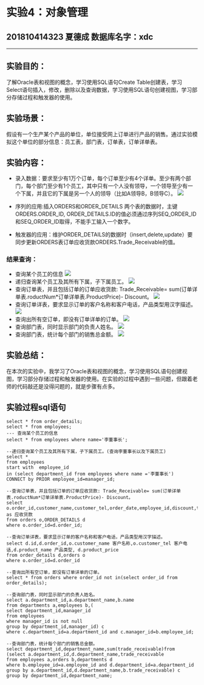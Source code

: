 # 实验4：对象管理

## 201810414323 夏德成 数据库名字：xdc





--- 
## 实验目的：
了解Oracle表和视图的概念，学习使用SQL语句Create Table创建表，学习Select语句插入，修改，删除以及查询数据，学习使用SQL语句创建视图，学习部分存储过程和触发器的使用。
## 实验场景：
假设有一个生产某个产品的单位，单位接受网上订单进行产品的销售。通过实验模拟这个单位的部分信息：员工表，部门表，订单表，订单详单表。
## 实验内容：
- 录入数据：要求至少有1万个订单，每个订单至少有4个详单。至少有两个部门，每个部门至少有1个员工，其中只有一个人没有领导，一个领导至少有一个下属，并且它的下属是另一个人的领导（比如A领导B，B领导C）。
![](运行sql文件.png)
- 序列的应用:插入ORDERS和ORDER_DETAILS 两个表的数据时，主键ORDERS.ORDER_ID, ORDER_DETAILS.ID的值必须通过序列SEQ_ORDER_ID和SEQ_ORDER_ID取得，不能手工输入一个数字。

- 触发器的应用：维护ORDER_DETAILS的数据时（insert,delete,update）要同步更新ORDERS表订单应收货款ORDERS.Trade_Receivable的值。

### 结果查询：
- 查询某个员工的信息
![](1.png)
- 递归查询某个员工及其所有下属，子下属员工。
![](2.png)
- 查询订单表，并且包括订单的订单应收货款: Trade_Receivable= sum(订单详单表.roductNum*订单详单表.ProductPrice)- Discount。
![](3.png)
- 查询订单详表，要求显示订单的客户名称和客户电话，产品类型用汉字描述。
![](4.png)
- 查询出所有空订单，即没有订单详单的订单。
![](5.png)
- 查询部门表，同时显示部门的负责人姓名。
![](6.png)
- 查询部门表，统计每个部门的销售总金额。
![](7.png)


## 实验总结：

在本次的实验中，我学习了Oracle表和视图的概念，学习使用SQL语句创建视图，学习部分存储过程和触发器的使用。在实验的过程中遇到一些问题，但跟着老师的代码敲还是没得问题的，就是步骤有点多。

## 实验过程sql语句

```select * from orders;
select * from order_details;
select * from employees;
--- 查询某个员工的信息
select * from employees where name='李董事长';

--递归查询某个员工及其所有下属，子下属员工。(查询李董事长以及下属员工)
select * 
from employees 
start with  employee_id 
in (select department_id from employees where name ='李董事长') 
CONNECT by PRIOR employee_id=manager_id;

--查询订单表，并且包括订单的订单应收货款: Trade_Receivable= sum(订单详单表.roductNum*订单详单表.ProductPrice)- Discount。
select o.order_id,customer_name,customer_tel,order_date,employee_id,discount,trade_receivable,d.product_Num*d.Product_price as 应收货款
from orders o,ORDER_DETAILS d
where o.order_id=d.order_id; 

--查询订单详表，要求显示订单的客户名称和客户电话，产品类型用汉字描述。
select d.id,d.order_id,o.customer_name 客户名称,o.customer_tel 客户电话,d.product_name 产品类型, d.product_price
from order_details d,orders o
where o.order_id=d.order_id

--查询出所有空订单，即没有订单详单的订单。
select * from orders where order_id not in(select order_id from order_details);

--查询部门表，同时显示部门的负责人姓名。
select a.department_id,a.department_name,b.name
from departments a,employees b,(
select department_id,manager_id
from employees
where manager_id is not null
group by department_id,manager_id) c
where c.department_id=a.department_id and c.manager_id=b.employee_id;

--查询部门表，统计每个部门的销售总金额。
select department_id,department_name,sum(trade_receivable)from
(select a.department_id,d.department_name,trade_receivable
from employees a,orders b,departments d
where b.employee_id=a.employee_id and d.department_id=a.department_id
group by a.department_id,d.department_name,b.trade_receivable) c
group by department_id,department_name;